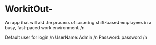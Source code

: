# WorkitOut-
An app that will aid the process of rostering shift-based employees in a busy, fast-paced work environment. /n

Default user for login /n
UserName: Admin /n
Password: password /n

